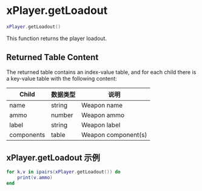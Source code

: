 # xPlayer.getLoadout

```lua
xPlayer.getLoadout()
```

This function returns the player loadout.

## Returned Table Content

The returned table contains an index-value table, and for each child there is a key-value table with the following content:

| Child      | 数据类型 | 说明         |
|------------|-----------|---------------------|
| name       | string    | Weapon name         |
| ammo       | number    | Weapon ammo         |
| label      | string    | Weapon label        |
| components | table     | Weapon component(s) |

## xPlayer.getLoadout 示例

```lua
for k,v in ipairs(xPlayer.getLoadout()) do
	print(v.ammo)
end
```
